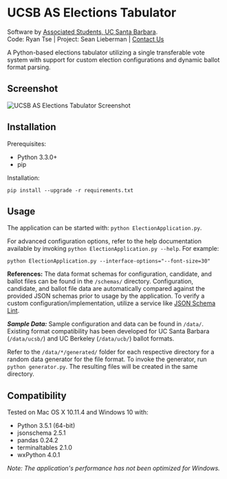 # UCSB AS Elections Tabulator
Software by [Associated Students, UC Santa Barbara](https://www.as.ucsb.edu/ "Associated Students, UC Santa Barbara").  
Code: Ryan Tse | Project: Sean Lieberman | [Contact Us](https://www.as.ucsb.edu/stv-contact/ "Contact Us")

A Python-based elections tabulator utilizing a single transferable vote system with support for custom election configurations and dynamic ballot format parsing.

## Screenshot
<img align="center" src="https://cloud.githubusercontent.com/assets/12377481/14589208/0bc4ae68-0491-11e6-89cc-4e80bef73a9e.png" alt="UCSB AS Elections Tabulator Screenshot">

## Installation
Prerequisites:
- Python 3.3.0+
- pip

Installation:
```
pip install --upgrade -r requirements.txt
```

## Usage
The application can be started with: ``python ElectionApplication.py``.

For advanced configuration options, refer to the help documentation available by invoking ``python ElectionApplication.py --help``.
For example:
```
python ElectionApplication.py --interface-options="--font-size=30"
```

**References:**
The data format schemas for configuration, candidate, and ballot files can be found in the ``/schemas/`` directory. Configuration, candidate, and ballot file data are automatically compared against the provided JSON schemas prior to usage by the application. To verify a custom configuration/implementation, utilize a service like [JSON Schema Lint](http://jsonschemalint.com/draft4/ "JSON Schema Lint").

**_Sample Data:_**
Sample configuration and data can be found in ``/data/``. Existing format compatibility has been developed for UC Santa Barbara (``/data/ucsb/``) and UC Berkeley (``/data/ucb/``) ballot formats.

Refer to the ``/data/*/generated/`` folder for each respective directory for a random data generator for the file format. To invoke the generator, run ``python generator.py``. The resulting files will be created in the same directory.

## Compatibility
Tested on Mac OS X 10.11.4 and Windows 10 with:
- Python 3.5.1 (64-bit)
- jsonschema 2.5.1
- pandas 0.24.2
- terminaltables 2.1.0
- wxPython 4.0.1

_Note: The application's performance has not been optimized for Windows._
